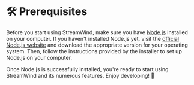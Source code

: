 # 🛠 Prerequisites

Before you start using StreamWind, make sure you have [Node.js](https://nodejs.org/) installed on your computer. If you haven't installed Node.js yet, visit the [official Node.js website](https://nodejs.org/en/download/) and download the appropriate version for your operating system. Then, follow the instructions provided by the installer to set up Node.js on your computer.

Once Node.js is successfully installed, you're ready to start using StreamWind and its numerous features. Enjoy developing! 🎉
